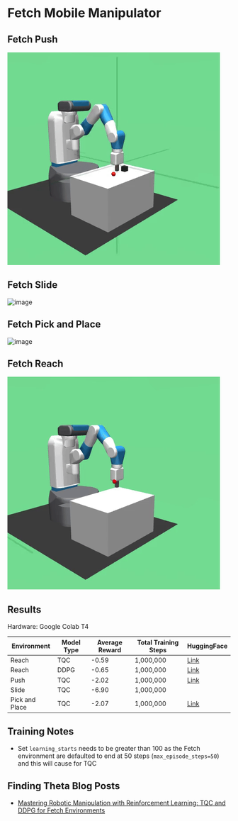 # Fetch Mobile Manipulator

## Fetch Push

![image](./Images/tqc_fetch_push_dense.gif)

## Fetch Slide

![image](./Images/tqc_fetch_slide_dense.gif)

## Fetch Pick and Place

![image](./Images/tqc_fetch_pick_and_place_dense.gif)

## Fetch Reach

![image](./Images/tqc_fetch_reach_dense.gif)

## Results

Hardware: Google Colab T4

| Environment    | Model Type | Average Reward | Total Training Steps | HuggingFace                                                    |
|----------------|------------|----------------|----------------------|----------------------------------------------------------------|
| Reach          | TQC        | -0.59          | 1,000,000            | [Link](https://huggingface.co/kuds/fetch-reach-dense-tqc)      |
| Reach          | DDPG       | -0.65          | 1,000,000            | [Link](https://huggingface.co/kuds/fetch-reach-dense-ddpg)     |
| Push           | TQC        | -2.02          | 1,000,000            | [Link](https://huggingface.co/kuds/fetch-push-dense-tqc)       | 
| Slide          | TQC        | -6.90          | 1,000,000            |                                                                | 
| Pick and Place | TQC        | -2.07          | 1,000,000            | [Link](https://huggingface.co/kuds/fetch-pick-place-dense-tqc) | 

## Training Notes
- Set `learning_starts` needs to be greater than 100 as the Fetch environment are defaulted to end at 50 steps (`max_episode_steps=50`) and this will cause for TQC

## Finding Theta Blog Posts
- [Mastering Robotic Manipulation with Reinforcement Learning: TQC and DDPG for Fetch Environments](https://www.findingtheta.com/blog/mastering-robotic-manipulation-with-reinforcement-learning-tqc-and-ddpg-for-fetch-environments)
